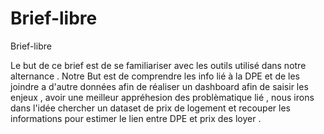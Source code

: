 # Brief-libre
Brief-libre


Le but de ce brief est de se familiariser avec les outils utilisé dans notre alternance .
Notre But est de comprendre les info lié à la DPE et de les joindre a d'autre données afin de réaliser un dashboard afin de saisir les enjeux , avoir une meilleur appréhesion des problèmatique lié , nous irons dans l'idée chercher un dataset de prix de logement et recouper les  informations pour estimer le lien entre DPE et prix des loyer . 
